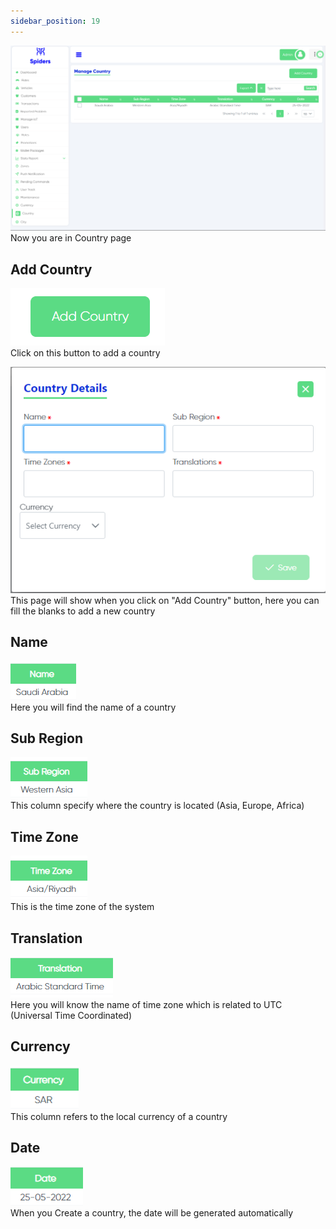 ```yaml
---
sidebar_position: 19
---
```


<img src="../img/Country/country1.png"/>
Now you are in Country page

## Add Country
<img src="../img/Country/country8.png"/><br/>
Click on this button to add a country <br/>

<img src="../img/Country/country details1.png"/><br/>
This page will show when you click on "Add Country" button, here you can fill the blanks to add a new country

## Name
<img src="../img/Country/country2.png"/> <br/>
Here you will find the name of a country

## Sub Region
<img src="../img/Country/country3.png"/><br/>
This column specify where the country is located (Asia, Europe, Africa)



## Time Zone
<img src="../img/Country/country5.png"/><br/>
This is the time zone of the system

## Translation
<img src="../img/Country/country6.png"/><br/>
Here you will know the name of time zone which is related to UTC (Universal Time Coordinated)

## Currency
<img src="../img/Country/country7.png"/><br/>
This column refers to the local currency of a country

## Date
<img src="../img/Country/country4.png"/><br/>
When you Create a country, the date will be generated automatically